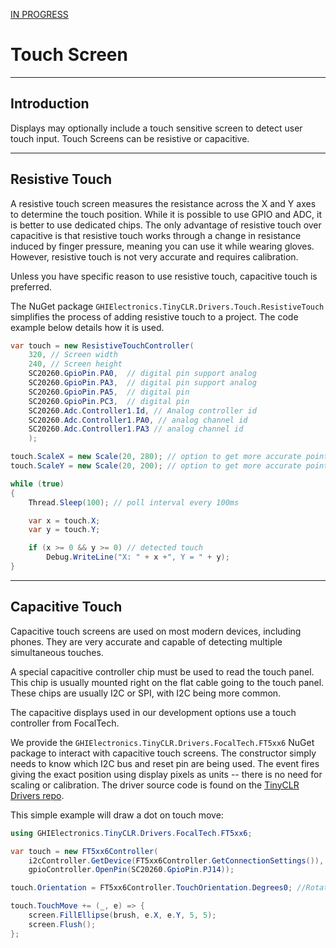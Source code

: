[IN PROGRESS](error.md) 
# Touch Screen
---

## Introduction
Displays may optionally include a touch sensitive screen to detect user touch input. Touch Screens can be resistive or capacitive.



---

## Resistive Touch

A resistive touch screen measures the resistance across the X and Y axes to determine the touch position. While it is possible to use GPIO and ADC, it is better to use dedicated chips. The only advantage of resistive touch over capacitive is that resistive touch works through a change in resistance induced by finger pressure, meaning you can use it while wearing gloves. However, resistive touch is not very accurate and requires calibration.

Unless you have specific reason to use resistive touch, capacitive touch is preferred.

The NuGet package `GHIElectronics.TinyCLR.Drivers.Touch.ResistiveTouch` simplifies the process of adding resistive touch to a project. The code example below details how it is used.  

```cs
var touch = new ResistiveTouchController(
    320, // Screen width
    240, // Screen height
    SC20260.GpioPin.PA0,  // digital pin support analog
    SC20260.GpioPin.PA3,  // digital pin support analog
    SC20260.GpioPin.PA5,  // digital pin
    SC20260.GpioPin.PC3,  // digital pin
    SC20260.Adc.Controller1.Id, // Analog controller id
    SC20260.Adc.Controller1.PA0, // analog channel id
    SC20260.Adc.Controller1.PA3 // analog channel id
    );

touch.ScaleX = new Scale(20, 280); // option to get more accurate point
touch.ScaleY = new Scale(20, 200); // option to get more accurate point

while (true)
{
    Thread.Sleep(100); // poll interval every 100ms

    var x = touch.X;
    var y = touch.Y;

    if (x >= 0 && y >= 0) // detected touch
        Debug.WriteLine("X: " + x +", Y = " + y);
}
```

---

## Capacitive Touch

Capacitive touch screens are used on most modern devices, including phones. They are very accurate and capable of detecting multiple simultaneous touches.

A special capacitive controller chip must be used to read the touch panel. This chip is usually mounted right on the flat cable going to the touch panel. These chips are usually I2C or SPI, with I2C being more common.

The capacitive displays used in our development options use a touch controller from FocalTech.

We provide the `GHIElectronics.TinyCLR.Drivers.FocalTech.FT5xx6` NuGet package to interact with capacitive touch screens. The constructor simply needs to know which I2C bus and reset pin are being used. The event fires giving the exact position using display pixels as units -- there is no need for scaling or calibration. The driver source code is found on the [TinyCLR Drivers repo](https://github.com/ghi-electronics/TinyCLR-Drivers).

This simple example will draw a dot on touch move:

```cs
using GHIElectronics.TinyCLR.Drivers.FocalTech.FT5xx6;

var touch = new FT5xx6Controller(
    i2cController.GetDevice(FT5xx6Controller.GetConnectionSettings()),
    gpioController.OpenPin(SC20260.GpioPin.PJ14));

touch.Orientation = FT5xx6Controller.TouchOrientation.Degrees0; //Rotate touch coordinates.

touch.TouchMove += (_, e) => {
    screen.FillEllipse(brush, e.X, e.Y, 5, 5);
    screen.Flush();
};
```
